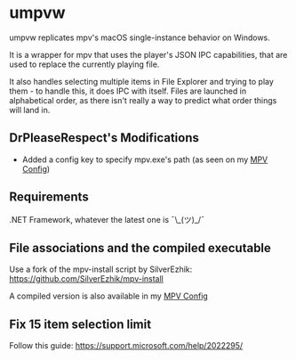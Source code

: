 # umpvw

umpvw replicates mpv's macOS single-instance behavior on Windows.

It is a wrapper for mpv that uses the player's JSON IPC capabilities, that are used to replace the currently playing file. 

It also handles selecting multiple items in File Explorer and trying to play them - to handle this, it does IPC with itself. Files are launched in alphabetical order, as there isn't really a way to predict what order things will land in. 

## DrPleaseRespect's Modifications
- Added a config key to specify mpv.exe's path (as seen on my [MPV Config](https://github.com/DrPleaseRespect/DrPleaseRespect-MPV-Config/tree/main/umpmv))

## Requirements

.NET Framework, whatever the latest one is ¯\\\_(ツ)_/¯

## File associations and the compiled executable

Use a fork of the mpv-install script by SilverEzhik: https://github.com/SilverEzhik/mpv-install

A compiled version is also available in my [MPV Config](https://github.com/DrPleaseRespect/DrPleaseRespect-MPV-Config/tree/main/umpmv)

## Fix 15 item selection limit

Follow this guide: https://support.microsoft.com/help/2022295/

